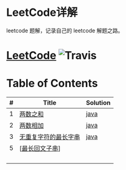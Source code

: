 # LeetCode详解

leetcode 题解，记录自己的 leetcode 解题之路。

# [LeetCode](https://leetcode-cn.com/) ![Travis](http://markdown.xiaonainiu.top/img/68747470733a2f2f696d672e736869656c64732e696f2f62616467652f6c616e67756167652d4a6176612d79656c6c6f772e737667)

# Table of Contents

| #    | Title                                                        | Solution                                                     |
| :--- | ------------------------------------------------------------ | ------------------------------------------------------------ |
| 1    | [两数之和](https://leetcode-cn.com/problems/two-sum/)        | [java](https://github.com/Dynamicboboo/LeetCode/blob/master/cn/%5B1%5D%E4%B8%A4%E6%95%B0%E4%B9%8B%E5%92%8C.java) |
| 2    | [两数相加](https://leetcode-cn.com/problems/add-two-numbers/) | [java]([https://github.com/Dynamicboboo/LeetCode/blob/master/cn/%5B2%5D%E4%B8%A4%E6%95%B0%E7%9B%B8%E5%8A%A0.java](https://github.com/Dynamicboboo/LeetCode/blob/master/cn/[2]两数相加.java)) |
| 3    | [无重复字符的最长字串](https://leetcode-cn.com/problems/longest-substring-without-repeating-characters/) | [java](https://github.com/Dynamicboboo/LeetCode/blob/master/cn/%5B3%5D%E6%97%A0%E9%87%8D%E5%A4%8D%E5%AD%97%E7%AC%A6%E7%9A%84%E6%9C%80%E9%95%BF%E5%AD%90%E4%B8%B2.java) |
| 5    | [[最长回文子串](https://leetcode-cn.com/problems/longest-palindromic-substring/)] |                                                              |
|      |                                                              |                                                              |
|      |                                                              |                                                              |
|      |                                                              |                                                              |
|      |                                                              |                                                              |

